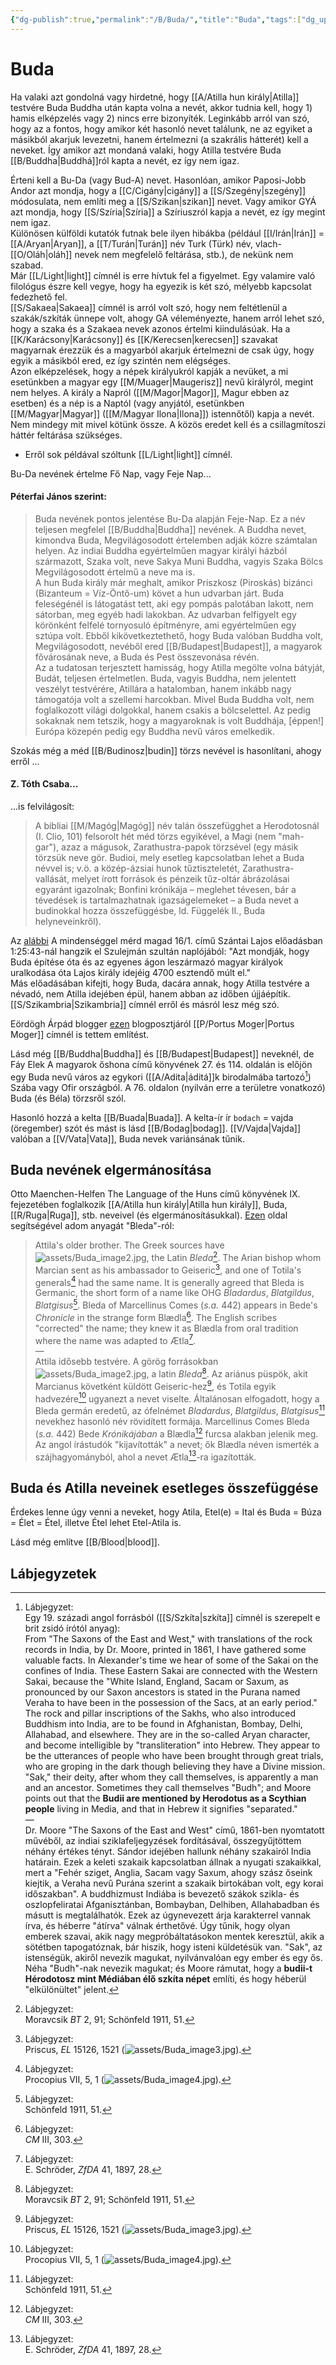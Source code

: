 ```yaml
---
{"dg-publish":true,"permalink":"/B/Buda/","title":"Buda","tags":["dg_uploaded","Englishtexttranslated"],"created":"2023-12-03T10:25","updated":"2023-12-04T12:17"}
---
```



# Buda

Ha valaki azt gondolná vagy hirdetné, hogy [[A/Atilla hun király\|Atilla]] testvére Buda Buddha után kapta volna a nevét, akkor tudnia kell, hogy 1) hamis elképzelés vagy 2) nincs erre bizonyíték. Leginkább arról van szó, hogy az a fontos, hogy amikor két hasonló nevet találunk, ne az egyiket a másikból akarjuk levezetni, hanem értelmezni (a szakrális hátterét) kell a neveket. Így amikor azt mondaná valaki, hogy Atilla testvére Buda [[B/Buddha\|Buddhá]]ról kapta a nevét, ez így nem igaz.  

Érteni kell a Bu-Da (vagy Bud-A) nevet. Hasonlóan, amikor Paposi-Jobb Andor azt mondja, hogy a [[C/Cigány\|cigány]] a [[S/Szegény\|szegény]] módosulata, nem említi meg a [[S/Szikan\|szikan]] nevet. Vagy amikor GYÁ azt mondja, hogy [[S/Szíria\|Szíria]] a Szíriuszról kapja a nevét, ez így megint nem igaz.  
Különösen külföldi kutatók futnak bele ilyen hibákba (például [[I/Irán\|Irán]] = [[A/Aryan\|Aryan]], a [[T/Turán\|Turán]] név Turk (Türk) név, vlach-[[O/Oláh\|oláh]] nevek nem megfelelő feltárása, stb.), de nekünk nem szabad.  
Már [[L/Light\|light]] címnél is erre hívtuk fel a figyelmet. Egy valamire való filológus észre kell vegye, hogy ha egyezik is két szó, mélyebb kapcsolat fedezhető fel.  
[[S/Sakaea\|Sakaea]] címnél is arról volt szó, hogy nem feltétlenül a szakák/szkíták ünnepe volt, ahogy GA véleményezte, hanem arról lehet szó, hogy a szaka és a Szakaea nevek azonos értelmi kiindulásúak. Ha a [[K/Karácsony\|Karácsony]] és [[K/Kerecsen\|kerecsen]] szavakat magyarnak érezzük és a magyarból akarjuk értelmezni de csak úgy, hogy egyik a másikból ered, ez így szintén nem elégséges.  
Azon elképzelések, hogy a népek királyukról kapják a nevüket, a mi esetünkben a magyar egy [[M/Muager\|Maugerisz]] nevű királyról, megint nem helyes. A király a Napról ([[M/Magor\|Magor]], Magur ebben az esetben) és a nép is a Naptól (vagy anyjától, esetünkben [[M/Magyar\|Magyar]] ([[M/Magyar Ilona\|Ilona]]) istennőtől) kapja a nevét. Nem mindegy mit mivel kötünk össze. A közös eredet kell és a csillagmítoszi háttér feltárása szükséges.  
- Erről sok példával szóltunk [[L/Light\|light]] címnél.  

Bu-Da nevének értelme Fő Nap, vagy Feje Nap...  

#### Péterfai János szerint:

> Buda nevének pontos jelentése Bu-Da alapján Feje-Nap. Ez a név teljesen megfelel [[B/Buddha\|Buddha]] nevének. A Buddha nevet, kimondva Buda, Megvilágosodott értelemben adják közre számtalan helyen. Az indiai Buddha egyértelműen magyar királyi házból származott, Szaka volt, neve Sakya Muni Buddha, vagyis Szaka Bölcs Megvilágosodott értelmű a neve ma is.  
> A hun Buda király már meghalt, amikor Priszkosz (Piroskás) bizánci (Bizanteum = Víz-Öntő-um) követ a hun udvarban járt. Buda feleségénél is látogatást tett, aki egy pompás palotában lakott, nem sátorban, meg egyéb hadi lakokban. Az udvarban felfigyelt egy körönként felfelé tornyosuló építményre, ami egyértelműen egy sztúpa volt. Ebből kikövetkeztethető, hogy Buda valóban Buddha volt, Megvilágosodott, nevéből ered [[B/Budapest\|Budapest]], a magyarok fővárosának neve, a Buda és Pest összevonása révén.  
> Az a tudatosan terjesztett hamisság, hogy Atilla megölte volna bátyját, Budát, teljesen értelmetlen. Buda, vagyis Buddha, nem jelentett veszélyt testvérére, Atillára a hatalomban, hanem inkább nagy támogatója volt a szellemi harcokban. Mivel Buda Buddha volt, nem foglalkozott világi dolgokkal, hanem csakis a bölcselettel. Az pedig sokaknak nem tetszik, hogy a magyaroknak is volt Buddhája, \[éppen!\] Európa közepén pedig egy Buddha nevű város emelkedik.  

Szokás még a méd [[B/Budinosz\|budin]] törzs nevével is hasonlítani, ahogy erről ...  

#### Z. Tóth Csaba...  

...is felvilágosít:  
> A bibliai [[M/Magóg\|Magóg]] név talán összefügghet a Herodotosnál (I. Clio, 101) felsorolt hét méd törzs egyikével, a Magi (nem "mah-gar"), azaz a mágusok, Zarathustra-papok törzsével (egy másik törzsük neve gör. Budioi, mely esetleg kapcsolatban lehet a Buda névvel is; v.ö. a közép-ázsiai hunok tűztiszteletét, Zarathustra-vallását, melyet írott források és pénzeik tűz-oltár ábrázolásai egyaránt igazolnak; Bonfini krónikája – meglehet tévesen, bár a tévedések is tartalmazhatnak igazságelemeket – a Buda nevet a budinokkal hozza összefüggésbe, ld. Függelék II., Buda helyneveinkről).  

Az [alábbi](https://youtu.be/s_gRbDnUPsA) A mindenséggel mérd magad 16/1. című Szántai Lajos előadásban 1:25:43-nál hangzik el Szulejmán szultán naplójából: "Azt mondják, hogy Buda építése óta és az egyenes ágon leszármazó magyar királyok uralkodása óta Lajos király idejéig 4700 esztendő múlt el."  
Más előadásában kifejti, hogy Buda, dacára annak, hogy Atilla testvére a névadó, nem Atilla idejében épül, hanem abban az időben újjáépítik. [[S/Szikambria\|Szikambria]] címnél erről és másról lesz még szó.  

Eördögh Árpád blogger [ezen](http://nuclearmorphology.hu/tortenelem/hol-lehet-az-eredeti-buda/) blogposztjáról [[P/Portus Moger\|Portus Moger]] címnél is tettem említést.  

Lásd még [[B/Buddha\|Buddha]] és [[B/Budapest\|Budapest]] neveknél, de Fáy Elek A magyarok őshona című könyvének 27. és 114. oldalán is előjön egy Buda nevű város az egykori ([[A/Adita\|áditá]]k birodalmába tartozó[^1]) Szába vagy Ofir országból. A 76. oldalon (nyilván erre a területre vonatkozó) Buda (és Béla) törzsről szól.  

Hasonló hozzá a kelta [[B/Buada\|Buada]]. A kelta-ír ír `bodach` = vajda (öregember) szót és mást is lásd [[B/Bodag\|bodag]]. [[V/Vajda\|Vajda]] valóban a [[V/Vata\|Vata]], Buda nevek variánsának tűnik.  



## Buda nevének elgermánosítása

Otto Maenchen-Helfen The Language of the Huns című könyvének IX. fejezetében foglalkozik [[A/Atilla hun király\|Atilla hun király]], Buda, [[R/Ruga\|Ruga]], stb. neveivel (és elgermánosításukkal). [Ezen](http://www.kroraina.com/huns/mh/mh_4.html) oldal segítségével adom anyagát "Bleda"-ról:  
> Attila's older brother. The Greek sources have ![assets/Buda_image2.jpg](/img/user/B/assets/Buda_image2.jpg), the Latin *Bleda*[^95]. The Arian bishop whom Marcian sent as his ambassador to Geiseric[^96], and one of Totila's generals[^97] had the same name. It is generally agreed that Bleda is Germanic, the short form of a name like OHG *Bladardus*, *Blatgildus*, *Blatgisus*[^98]. Bleda of Marcellinus Comes (*s.a.* 442) appears in Bede's *Chronicle* in the strange form Blædla[^99]. The English scribes "corrected" the name; they knew it as Blædla from oral tradition where the name was adapted to Ætla[^100].  
> —  
> Attila idősebb testvére. A görög forrásokban ![assets/Buda_image2.jpg](/img/user/B/assets/Buda_image2.jpg), a latin *Bleda*[^95]. Az ariánus püspök, akit Marcianus követként küldött Geiseric-hez[^96], és Totila egyik hadvezére[^97] ugyanezt a nevet viselte. Általánosan elfogadott, hogy a Bleda germán eredetű, az ófelnémet *Bladardus*, *Blatgildus*, *Blatgisus*[^98] nevekhez hasonló név rövidített formája. Marcellinus Comes Bleda (*s.a.* 442) Bede *Krónikájában* a Blædla[^99] furcsa alakban jelenik meg. Az angol írástudók "kijavították" a nevet; ők Blædla néven ismerték a szájhagyományból, ahol a nevet Ætla[^100]-ra igazították.  

## Buda és Atilla neveinek esetleges összefüggése

Érdekes lenne úgy venni a neveket, hogy Atila, Etel(e) = Ital és Buda = Búza = Élet = Étel, illetve Étel lehet Etel-Atila is.  

Lásd még említve [[B/Blood\|blood]].  

## Lábjegyzetek

[^1]: Lábjegyzet:  
Egy 19. századi angol forrásból ([[S/Szkíta\|szkíta]] címnél is szerepelt e brit zsidó írótól anyag):  
From "The Saxons of the East and West," with translations of the rock records in India, by Dr. Moore, printed in 1861, I have gathered some valuable facts. In Alexander's time we hear of some of the Sakai on the confines of India. These Eastern Sakai are connected with the Western Sakai, because the "White Island, England, Sacam or Saxum, as pronounced by our Saxon ancestors is stated in the Purana named Veraha to have been in the possession of the Sacs, at an early period." The rock and pillar inscriptions of the Sakhs, who also introduced Buddhism into India, are to be found in Afghanistan, Bombay, Delhi, Allahabad, and elsewhere. They are in the so-called Aryan character, and become intelligible by "transliteration" into Hebrew. They appear to be the utterances of people who have been brought through great trials, who are groping in the dark though believing they have a Divine mission. "Sak," their deity, after whom they call themselves, is apparently a man and an ancestor. Sometimes they call themselves "Budh"; and Moore points out that the **Budii are mentioned by Herodotus as a Scythian people** living in Media, and that in Hebrew it signifies "separated."  
—  
Dr. Moore "The Saxons of the East and West" című, 1861-ben nyomtatott művéből, az indiai sziklafeljegyzések fordításával, összegyűjtöttem néhány értékes tényt. Sándor idejében hallunk néhány szakairól India határain. Ezek a keleti szakaik kapcsolatban állnak a nyugati szakaikkal, mert a "Fehér sziget, Anglia, Sacam vagy Saxum, ahogy szász őseink kiejtik, a Veraha nevű Purána szerint a szakaik birtokában volt, egy korai időszakban". A buddhizmust Indiába is bevezető szákok szikla- és oszlopfeliratai Afganisztánban, Bombayban, Delhiben, Allahabadban és másutt is megtalálhatók. Ezek az úgynevezett árja karakterrel vannak írva, és héberre "átírva" válnak érthetővé. Úgy tűnik, hogy olyan emberek szavai, akik nagy megpróbáltatásokon mentek keresztül, akik a sötétben tapogatóznak, bár hiszik, hogy isteni küldetésük van. "Sak", az istenségük, akiről nevezik magukat, nyilvánvalóan egy ember és egy ős. Néha "Budh"-nak nevezik magukat; és Moore rámutat, hogy a **budii-t Hérodotosz mint Médiában élő szkíta népet** említi, és hogy héberül "elkülönültet" jelent.  

[^95]: Lábjegyzet:  
Moravcsik *BT* 2, 91; Schönfeld 1911, 51.

[^96]: Lábjegyzet:  
Priscus, *EL* 15126, 1521 (![assets/Buda_image3.jpg](/img/user/B/assets/Buda_image3.jpg)).

[^97]: Lábjegyzet:  
Procopius VII, 5, 1 (![assets/Buda_image4.jpg](/img/user/B/assets/Buda_image4.jpg)).

[^98]: Lábjegyzet:  
Schönfeld 1911, 51.

[^99]: Lábjegyzet:  
*CM* III, 303.

[^100]: Lábjegyzet:  
E. Schröder, *ZfDA* 41, 1897, 28.